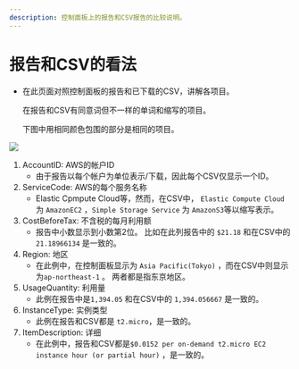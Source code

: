 ```yaml
---
description: 控制面板上的报告和CSV报告的比较说明。
---
```


# 报告和CSV的看法

* 在此页面对照控制面板的报告和已下载的CSV，讲解各项目。

  在报告和CSV有同意词但不一样的单词和缩写的项目。

  下图中用相同颜色包围的部分是相同的项目。

![](../.gitbook/assets/csv_report.png)

1. AccountID: AWS的帐户ID
   * 由于报告以每个帐户为单位表示/下载，因此每个CSV仅显示一个ID。
2. ServiceCode: AWS的每个服务名称
   * Elastic Cpmpute Cloud等，然而，在CSV中， `Elastic Compute Cloud` 为 `AmazonEC2` ，`Simple Storage Service` 为 `AmazonS3`等以缩写表示。
3. CostBeforeTax: 不含税的每月利用额
   * 报告中小数显示到小数第2位。 比如在此列报告中的 `$21.18` 和在CSV中的 `21.18966134` 是一致的。
4. Region: 地区
   * 在此例中，在控制面板显示为 `Asia Pacific(Tokyo)` ，而在CSV中则显示为`ap-northeast-1` 。 两者都是指东京地区。
5. UsageQuantity: 利用量
   * 此例在报告中是`1,394.05` 和在CSV中的 `1,394.056667` 是一致的。
6. InstanceType: 实例类型
   * 此例在报告和CSV都是 `t2.micro`，是一致的。
7. ItemDescription: 详细
   * 在此例中，报告和CSV都是`$0.0152 per on-demand t2.micro EC2 instance hour (or partial hour)` ，是一致的。



